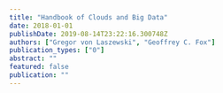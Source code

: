 ```yaml
---
title: "Handbook of Clouds and Big Data"
date: 2018-01-01
publishDate: 2019-08-14T23:22:16.300748Z
authors: ["Gregor von Laszewski", "Geoffrey C. Fox"]
publication_types: ["0"]
abstract: ""
featured: false
publication: ""
---
```


